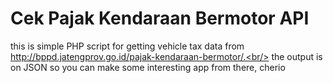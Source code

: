 # Cek Pajak Kendaraan Bermotor API
this is simple PHP script for getting vehicle tax data from http://bppd.jatengprov.go.id/pajak-kendaraan-bermotor/.<br/>
the output is on JSON so you can make some interesting app from there, cherio
